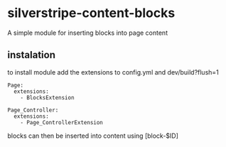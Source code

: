 # silverstripe-content-blocks
A simple module for inserting blocks into page content

## instalation

to install module add the extensions to config.yml and dev/build?flush=1

```
Page:
  extensions:
    - BlocksExtension

Page_Controller:
  extensions:
    - Page_ControllerExtension

```

blocks can then be inserted into content using [block-$ID]
